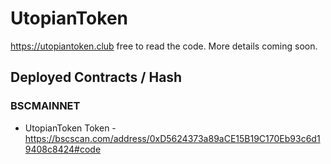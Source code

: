 # UtopianToken

https://utopiantoken.club free to read the code. More details coming soon.

## Deployed Contracts / Hash

### BSCMAINNET

- UtopianToken Token - https://bscscan.com/address/0xD5624373a89aCE15B19C170Eb93c6d19408c8424#code